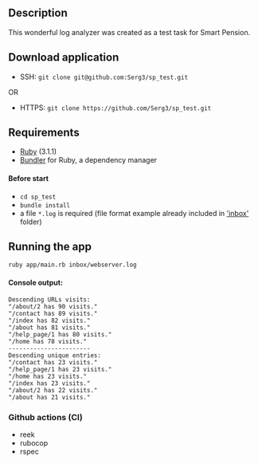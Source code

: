 ## Description
This wonderful log analyzer was created as a test task for Smart Pension.

## Download application
* SSH: `git clone git@github.com:Serg3/sp_test.git`

OR
* HTTPS: `git clone https://github.com/Serg3/sp_test.git`

## Requirements
* [Ruby](https://www.ruby-lang.org/en/documentation/installation/) (3.1.1)
* [Bundler](http://bundler.io/) for Ruby, a dependency manager

#### Before start
* `cd sp_test`
* `bundle install`
* a file `*.log` is required (file format example already included in ['inbox'](https://github.com/Serg3/sp_test/tree/master/inbox) folder)

## Running the app

`ruby app/main.rb inbox/webserver.log`

#### Console output:

```
Descending URLs visits:
"/about/2 has 90 visits."
"/contact has 89 visits."
"/index has 82 visits."
"/about has 81 visits."
"/help_page/1 has 80 visits."
"/home has 78 visits."
-----------------------
Descending unique entries:
"/contact has 23 visits."
"/help_page/1 has 23 visits."
"/home has 23 visits."
"/index has 23 visits."
"/about/2 has 22 visits."
"/about has 21 visits."
```

### Github actions (CI)
* reek
* rubocop
* rspec
